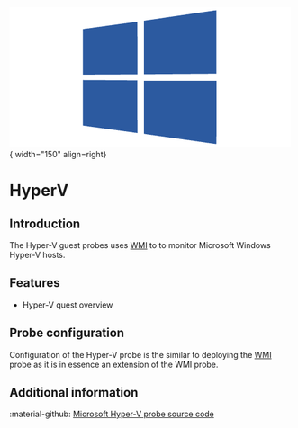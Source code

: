 ![wmi-probe](../../../images/probe_wmi.png){ width="150" align=right}

# HyperV

## Introduction

The Hyper-V guest probes uses [WMI](./index.md) to to monitor Microsoft Windows Hyper-V hosts.

## Features

* Hyper-V quest overview

## Probe configuration

Configuration of the Hyper-V probe is the similar to deploying the [WMI](index.md) probe as it is in essence an extension of the WMI probe.

## Additional information

:material-github: [Microsoft Hyper-V probe source code](https://github.com/infrasonar/hyperv-probe)